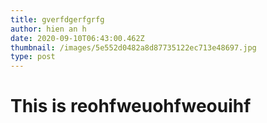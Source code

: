 ```yaml
---
title: gverfdgerfgrfg
author: hien an h
date: 2020-09-10T06:43:00.462Z
thumbnail: /images/5e552d0482a8d87735122ec713e48697.jpg
type: post
---
```

# This is reohfweuohfweouihf